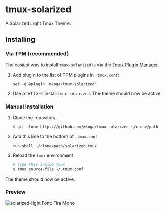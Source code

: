 tmux-solarized
=========

A Solarized Light Tmux Theme.

Installing
----------

### Via TPM (recommended)

The easiest way to install `tmux-solarized` is via the [Tmux Plugin
Manager](https://github.com/tmux-plugins/tpm).

1.  Add plugin to the list of TPM plugins in `.tmux.conf`:

    ``` tmux
    set -g @plugin 'mkoga/tmux-solarized'
    ```

2.  Use <kbd>prefix</kbd>–<kbd>I</kbd> install `tmux-solarized`. The theme
    should now be active.

### Manual Installation

1.  Clone the repository

    ``` sh
    $ git clone https://github.com/mkoga/tmux-solarized ~/clone/path
    ```

2.  Add this line to the bottom of `.tmux.conf`

    ``` tmux
    run-shell ~/clone/path/solarized.tmux
    ```

3.  Reload the `tmux` environment

    ``` sh
    # type this inside tmux
    $ tmux source-file ~/.tmux.conf
    ```

The theme should now be active.

### Preview

![solarized-light](http://i.imgur.com/U9rOsoW.png)
Font: Fira Mono
